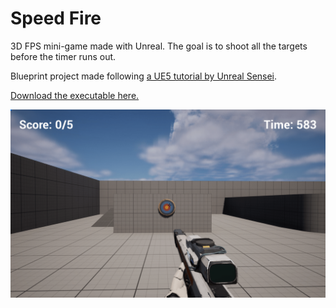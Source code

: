 # Speed Fire

3D FPS mini-game made with Unreal. The goal is to shoot all the targets before the timer runs out.  

Blueprint project made following [a UE5 tutorial by Unreal Sensei](https://www.youtube.com/watch?v=1XjgLKrb4_M).  

[Download the executable here.](https://lycorisdev.itch.io/speed-fire)  

![](./ingame_screenshot.png)

